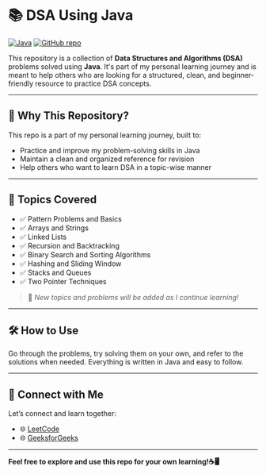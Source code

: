 # 📚 DSA Using Java

[![Java](https://img.shields.io/badge/Language-Java-blue.svg)](https://www.java.com/)
[![GitHub repo](https://img.shields.io/badge/Repo-dsa--using--java-181717?logo=github)](https://github.com/<your-username>/dsa-using-java)

This repository is a collection of **Data Structures and Algorithms (DSA)** problems solved using **Java**. It's part of my personal learning journey and is meant to help others who are looking for a structured, clean, and beginner-friendly resource to practice DSA concepts.

---

## 🚀 Why This Repository?

This repo is a part of my personal learning journey, built to:
- Practice and improve my problem-solving skills in Java  
- Maintain a clean and organized reference for revision  
- Help others who want to learn DSA in a topic-wise manner  

---

## 📌 Topics Covered

- ✅ Pattern Problems and Basics  
- ✅ Arrays and Strings  
- ✅ Linked Lists  
- ✅ Recursion and Backtracking  
- ✅ Binary Search and Sorting Algorithms  
- ✅ Hashing and Sliding Window  
- ✅ Stacks and Queues  
- ✅ Two Pointer Techniques  

> 📌 *New topics and problems will be added as I continue learning!*

---

## 🛠 How to Use

Go through the problems, try solving them on your own, and refer to the solutions when needed. Everything is written in Java and easy to follow.

---

## 🔗 Connect with Me

Let’s connect and learn together:
- 🌐 [LeetCode](https://leetcode.com/u/SiriChandana_K/)
- 🌐 [GeeksforGeeks](https://www.geeksforgeeks.org/user/sirichandoo04/)

---

**Feel free to explore and use this repo for your own learning!☕🖥️**


